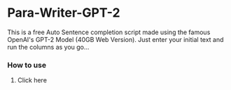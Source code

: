 # Para-Writer-GPT-2
This is a free Auto Sentence completion script made using the famous OpenAI's GPT-2 Model (40GB Web Version). Just enter your initial text and run the columns as you go...

### How to use
1. Click here 
